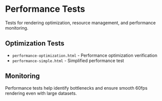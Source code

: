 # Performance Tests

Tests for rendering optimization, resource management, and performance monitoring.

## Optimization Tests
- `performance-optimization.html` - Performance optimization verification
- `performance-simple.html` - Simplified performance test

## Monitoring
Performance tests help identify bottlenecks and ensure smooth 60fps rendering even with large datasets.